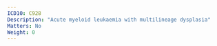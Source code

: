 ```yaml
---
ICD10: C928
Description: "Acute myeloid leukaemia with multilineage dysplasia"
Matters: No
Weight: 0
---
```

